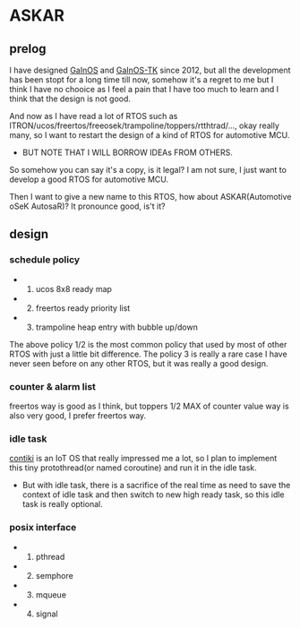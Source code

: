 
# ASKAR

## prelog

I have designed [GaInOS](https://github.com/parai/GaInOS) and [GaInOS-TK](https://github.com/parai/gainos-tk) since 2012, but all the development has been stopt for a long time till now, somehow it's a regret to me but I think I have no chooice as I feel a pain that I have too much to learn and I think that the design is not good.

And now as I have read a lot of RTOS such as ITRON/ucos/freertos/freeosek/trampoline/toppers/rtthtrad/..., okay really many, so I want to restart the design of a kind of RTOS for automotive MCU.

* BUT NOTE THAT I WILL BORROW IDEAs FROM OTHERS.

So somehow you can say it's a copy, is it legal? I am not sure, I just want to develop a good RTOS for automotive MCU.

Then I want to give a new name to this RTOS, how about ASKAR(Automotive oSeK AutosaR)? It pronounce good, is't it?

## design

### schedule policy

* 1. ucos 8x8 ready map
* 2. freertos ready priority list
* 3. trampoline heap entry with bubble up/down

The above policy 1/2 is the most common policy that used by most of other RTOS with just a little bit difference. The policy 3 is really a rare case I have never seen before on any other RTOS, but it was really a good design.

### counter & alarm list

freertos way is good as I think, but toppers 1/2 MAX of counter value way is also very good, I prefer freertos way.

### idle task

[contiki](http://contiki-os.org/) is an IoT OS that really impressed me a lot, so I plan to implement this tiny protothread(or named coroutine) and run it in the idle task.

* But with idle task, there is a sacrifice of the real time as need to save the context of idle task and then switch to new high ready task, so this idle task is really optional.

### posix interface

* 1. pthread
* 2. semphore
* 3. mqueue
* 4. signal



 